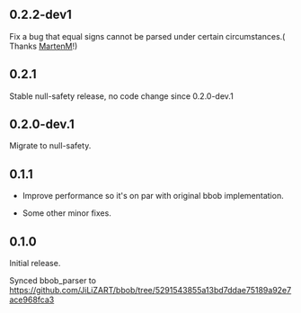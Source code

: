 ## 0.2.2-dev1

Fix a bug that equal signs cannot be parsed under certain circumstances.(
Thanks [MartenM](https://github.com/edwardez/bbob_dart/pull/7)!)

## 0.2.1

Stable null-safety release, no code change since 0.2.0-dev.1

## 0.2.0-dev.1

Migrate to null-safety.

## 0.1.1

* Improve performance so it's on par with original bbob implementation.

* Some other minor fixes.

## 0.1.0

Initial release.

Synced bbob_parser to https://github.com/JiLiZART/bbob/tree/5291543855a13bd7ddae75189a92e7ace968fca3
